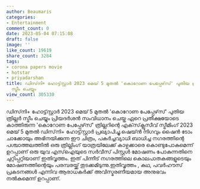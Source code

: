 ```yaml
---
author: Beaumaris
categories:
- Entertainment
comment_count: 0
date: 2023-05-04 07:15:08
draft: false
image: ''
like_count: 19619
share_count: 3284
tags:
- corona papers movie
- hotstar
- priyadarshan
title: ഡിസ്‌നി+ ഹോട്ട്‌സ്റ്റാർ 2023 മെയ് 5 മുതൽ 'കൊറോണ പേപ്പേഴ്‌സ്' പുതിയ ത്രില്ലർ
  സ്ട്രീം ചെയ്യും
view_count: 305330
---
```


ഡിസ്‌നി+ ഹോട്ട്‌സ്റ്റാർ 2023 മെയ് 5 മുതൽ 'കൊറോണ പേപ്പേഴ്‌സ്' പുതിയ ത്രില്ലർ സ്ട്രീം ചെയ്യും പ്രിയദർശൻ സംവിധാനം ചെയ്ത ഏറെ പ്രതീക്ഷയോടെ കാത്തിരുന്ന 'കൊറോണ പേപ്പേഴ്‌സ്' ത്രില്ലറിന്റെ എക്‌സ്‌ക്ലൂസീവ് സ്ട്രീമിംഗ് 2023 മെയ് 5 മുതൽ ഡിസ്‌നി+ ഹോട്ട്‌സ്റ്റാർ പ്രഖ്യാപിച്ചു.ഷെയ്ൻ നിഗവും ഷൈൻ ടോം ചാക്കോയും അഭിനയിക്കുന്ന ഈ ചിത്രം, പകർച്ചവ്യാധി ബാധിച്ച നഗരത്തിന്റെ പശ്ചാത്തലത്തിൽ ഒരു ത്രില്ലിംഗ് യാത്രയിലേക്ക് കാഴ്ചക്കാരെ കൊണ്ടുപോകുമെന്ന് ഉറപ്പാണ് ഒരു യുവ എസ്‌ഐയുടെ സർവീസ് പിസ്റ്റൾ മോഷണം പോകുന്നതിനെ ചുറ്റിപ്പറ്റിയാണ് ഇതിവൃത്തം. ഇത് പിന്നീട് നഗരത്തിലെ കൊലപാതകങ്ങളുടെയും മോഷണത്തിന്റെയും പരമ്പരയ്ക്ക് തുടക്കമിടുന്നു.ഇതിവൃത്തം , കഥ, പവർഹൗസ് പ്രകടനങ്ങൾ എന്നിവ ആരാധകർക്ക് അവിസ്മരണീയമായ അനുഭവം നൽകുമെന്ന് ഉറപ്പാണ്.